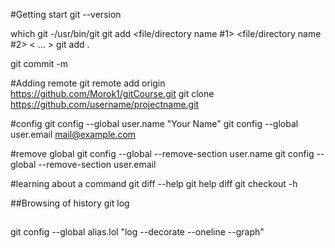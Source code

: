 #Getting start
git --version

which git  -/usr/bin/git
git add <file/directory name #1> <file/directory name #2> < ... >
git add .

git commit -m

#Adding remote
git remote add origin https://github.com/Morok1/gitCourse.git
git clone https://github.com/username/projectname.git

#config
git config --global user.name "Your Name"
git config --global user.email mail@example.com

#remove global
git config --global --remove-section user.name
git config --global --remove-section user.email

#learning about a command
git diff --help
git help diff
git checkout -h

##Browsing of history 
git log

##
git config --global alias.lol "log --decorate --oneline --graph"





